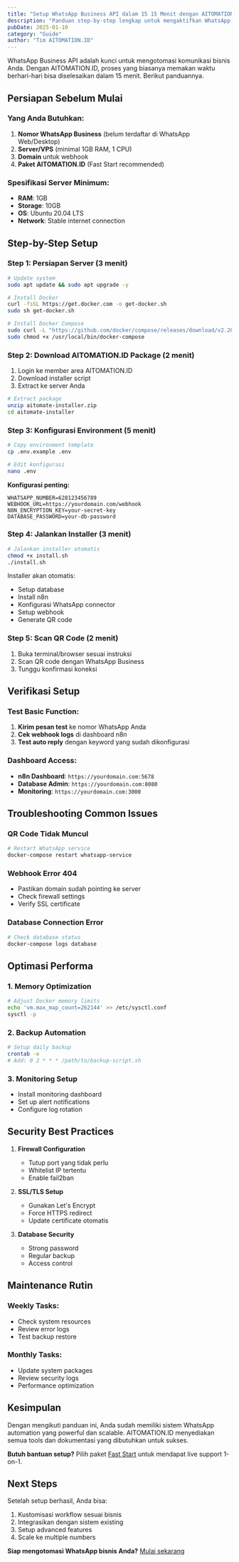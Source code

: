 ```yaml
---
title: "Setup WhatsApp Business API dalam 15 15 Menit dengan AITOMATION.ID"
description: "Panduan step-by-step lengkap untuk mengaktifkan WhatsApp Business API dan mengintegrasikannya dengan sistem otomasi Anda."
pubDate: 2025-01-10
category: "Guide"
author: "Tim AITOMATION.ID"
---
```

WhatsApp Business API adalah kunci untuk mengotomasi komunikasi bisnis Anda. Dengan AITOMATION.ID, proses yang biasanya memakan waktu berhari-hari bisa diselesaikan dalam 15 menit. Berikut panduannya.

## Persiapan Sebelum Mulai

### Yang Anda Butuhkan:
1. **Nomor WhatsApp Business** (belum terdaftar di WhatsApp Web/Desktop)
2. **Server/VPS** (minimal 1GB RAM, 1 CPU)
3. **Domain** untuk webhook
4. **Paket AITOMATION.ID** (Fast Start recommended)

### Spesifikasi Server Minimum:
- **RAM**: 1GB
- **Storage**: 10GB
- **OS**: Ubuntu 20.04 LTS
- **Network**: Stable internet connection

## Step-by-Step Setup

### Step 1: Persiapan Server (3 menit)
```bash
# Update system
sudo apt update && sudo apt upgrade -y

# Install Docker
curl -fsSL https://get.docker.com -o get-docker.sh
sudo sh get-docker.sh

# Install Docker Compose
sudo curl -L "https://github.com/docker/compose/releases/download/v2.20.0/docker-compose-$(uname -s)-$(uname -m)" -o /usr/local/bin/docker-compose
sudo chmod +x /usr/local/bin/docker-compose
```

### Step 2: Download AITOMATION.ID Package (2 menit)
1. Login ke member area AITOMATION.ID
2. Download installer script
3. Extract ke server Anda

```bash
# Extract package
unzip aitomate-installer.zip
cd aitomate-installer
```

### Step 3: Konfigurasi Environment (5 menit)
```bash
# Copy environment template
cp .env.example .env

# Edit konfigurasi
nano .env
```

**Konfigurasi penting:**
```env
WHATSAPP_NUMBER=628123456789
WEBHOOK_URL=https://yourdomain.com/webhook
N8N_ENCRYPTION_KEY=your-secret-key
DATABASE_PASSWORD=your-db-password
```

### Step 4: Jalankan Installer (3 menit)
```bash
# Jalankan installer otomatis
chmod +x install.sh
./install.sh
```

Installer akan otomatis:
- Setup database
- Install n8n
- Konfigurasi WhatsApp connector
- Setup webhook
- Generate QR code

### Step 5: Scan QR Code (2 menit)
1. Buka terminal/browser sesuai instruksi
2. Scan QR code dengan WhatsApp Business
3. Tunggu konfirmasi koneksi

## Verifikasi Setup

### Test Basic Function:
1. **Kirim pesan test** ke nomor WhatsApp Anda
2. **Cek webhook logs** di dashboard n8n
3. **Test auto reply** dengan keyword yang sudah dikonfigurasi

### Dashboard Access:
- **n8n Dashboard**: `https://yourdomain.com:5678`
- **Database Admin**: `https://yourdomain.com:8080`
- **Monitoring**: `https://yourdomain.com:3000`

## Troubleshooting Common Issues

### QR Code Tidak Muncul
```bash
# Restart WhatsApp service
docker-compose restart whatsapp-service
```

### Webhook Error 404
- Pastikan domain sudah pointing ke server
- Check firewall settings
- Verify SSL certificate

### Database Connection Error
```bash
# Check database status
docker-compose logs database
```

## Optimasi Performa

### 1. Memory Optimization
```bash
# Adjust Docker memory limits
echo 'vm.max_map_count=262144' >> /etc/sysctl.conf
sysctl -p
```

### 2. Backup Automation
```bash
# Setup daily backup
crontab -e
# Add: 0 2 * * * /path/to/backup-script.sh
```

### 3. Monitoring Setup
- Install monitoring dashboard
- Set up alert notifications
- Configure log rotation

## Security Best Practices

1. **Firewall Configuration**
   - Tutup port yang tidak perlu
   - Whitelist IP tertentu
   - Enable fail2ban

2. **SSL/TLS Setup**
   - Gunakan Let's Encrypt
   - Force HTTPS redirect
   - Update certificate otomatis

3. **Database Security**
   - Strong password
   - Regular backup
   - Access control

## Maintenance Rutin

### Weekly Tasks:
- Check system resources
- Review error logs
- Test backup restore

### Monthly Tasks:
- Update system packages
- Review security logs
- Performance optimization

## Kesimpulan

Dengan mengikuti panduan ini, Anda sudah memiliki sistem WhatsApp automation yang powerful dan scalable. AITOMATION.ID menyediakan semua tools dan dokumentasi yang dibutuhkan untuk sukses.

**Butuh bantuan setup?** Pilih paket [Fast Start](/#pricing) untuk mendapat live support 1-on-1.

## Next Steps

Setelah setup berhasil, Anda bisa:
1. Kustomisasi workflow sesuai bisnis
2. Integrasikan dengan sistem existing
3. Setup advanced features
4. Scale ke multiple numbers

**Siap mengotomasi WhatsApp bisnis Anda?** [Mulai sekarang](/#pricing)